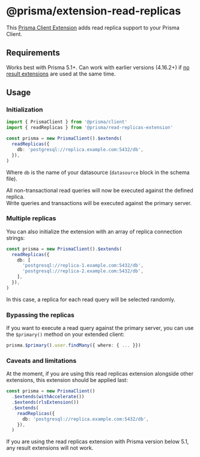 # @prisma/extension-read-replicas

This [Prisma Client Extension](https://www.prisma.io/docs/concepts/components/prisma-client/client-extensions) adds read replica support to your Prisma Client.

## Requirements

Works best with Prisma 5.1+. Can work with earlier versions (4.16.2+) if [no result extensions](https://www.prisma.io/docs/concepts/components/prisma-client/client-extensions/result) are used at the same time.

## Usage

### Initialization

```ts
import { PrismaClient } from '@prisma/client'
import { readReplicas } from '@prisma/read-replicas-extension'

const prisma = new PrismaClient().$extends(
  readReplicas({
    db: 'postgresql://replica.example.com:5432/db',
  }),
)
```

Where `db` is the name of your datasource (`datasource` block in the schema file).

All non-transactional read queries will now be executed against the defined replica.  
Write queries and transactions will be executed against the primary server.

### Multiple replicas

You can also initialize the extension with an array of replica connection strings:

```ts
const prisma = new PrismaClient().$extends(
  readReplicas({
    db: [
      'postgresql://replica-1.example.com:5432/db',
      'postgresql://replica-2.example.com:5432/db',
    ],
  }),
)
```

In this case, a replica for each read query will be selected randomly.

### Bypassing the replicas

If you want to execute a read query against the primary server, you can use the `$primary()` method on your extended client:

```ts
prisma.$primary().user.findMany({ where: { ... }})
```

### Caveats and limitations

At the moment, if you are using this read replicas extension alongside other extensions, this extension should be applied last:

```ts
const prisma = new PrismaClient()
  .$extends(withAccelerate())
  .$extends(rlsExtension())
  .$extends(
    readReplicas({
      db: 'postgresql://replica.example.com:5432/db',
    }),
  )
```

If you are using the read replicas extension with Prisma version below 5.1, any result extensions will not work.
